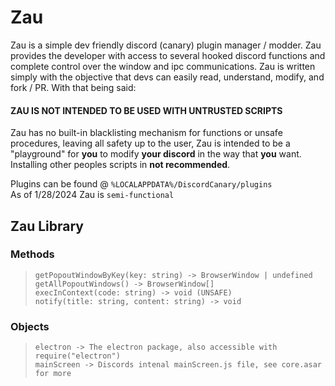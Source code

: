 # Zau

Zau is a simple dev friendly discord (canary) plugin manager / modder. Zau provides the developer with access to several hooked  discord functions and complete control over the window and ipc communications. Zau is written simply with the objective that devs can easily read, understand, modify, and fork / PR. With that being said: 

#### ZAU IS NOT INTENDED TO BE USED WITH UNTRUSTED SCRIPTS

Zau has no built-in blacklisting mechanism for functions or unsafe procedures, leaving all safety up to the user, Zau is intended to be a "playground" for **you** to modify **your discord** in the way that **you** want. Installing other peoples scripts in **not recommended**.

Plugins can be found @ `%LOCALAPPDATA%/DiscordCanary/plugins`<br>
As of 1/28/2024 Zau is `semi-functional`

## Zau Library

### Methods
>`getPopoutWindowByKey(key: string) -> BrowserWindow | undefined`<br>
>`getAllPopoutWindows() -> BrowserWindow[]`<br>
>`execInContext(code: string) -> void (UNSAFE)`<br>
>`notify(title: string, content: string) -> void`<br>

### Objects
>`electron -> The electron package, also accessible with require("electron")`<br>
>`mainScreen -> Discords intenal mainScreen.js file, see core.asar for more`<br>

